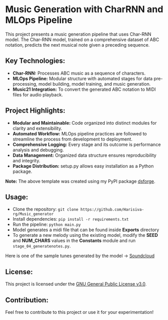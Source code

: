 # Music Generation with CharRNN and MLOps Pipeline

This project presents a music generation pipeline that uses Char-RNN model. The Char-RNN model, trained on a comprehensive  dataset of ABC notation, predicts the next musical note given a preceding sequence.

## Key Technologies:

- **Char-RNN:** Processes ABC music as a sequence of characters.
- **MLOps Pipeline:** Modular structure with automated stages for data pre-processing, model building, model training, and music generation.
- **Music21 Integration:** To convert the generated ABC notation to MIDI files for audio playback.

## Project Highlights:

- **Modular and Maintainable:** Code organized into distinct modules for clarity and extensibility.
- **Automated Workflow:** MLOps pipeline practices are followed to streamline the process from development to deployment.
- **Comprehensive Logging:** Every stage and its outcome is  performance analysis and debugging.
- **Data Management:** Organized data structure ensures reproducibility and integrity.
- **Package Distribution:** setup.py allows easy installation as a Python package. 

**Note:** The above template was created using my PyPI package [dsforge](https://pypi.org/project/dsforge/).


## Usage:

- Clone the repository: `git clone https://github.com/Harisiva-rg/Music_generator`
- Install dependencies: `pip install -r requirements.txt`
- Run the pipeline: `python main.py`
- Model generates a midi file that can be found inside **Exports** directory 
- To generate a new melody using the existing model, modify the **SEED** and **NUM_CHARS** values in the **Constants** module and run `stage_04_generatenotes.py`.


Here is one of the sample tunes generated by the model -> [Soundcloud](https://soundcloud.com/harisivarg/rnn_composed-music_1-1)


## License:

This project is licensed under the [GNU General Public License v3.0](LICENSE).

## Contribution:
Feel free to contribute to this project or use it for your experimentation!


